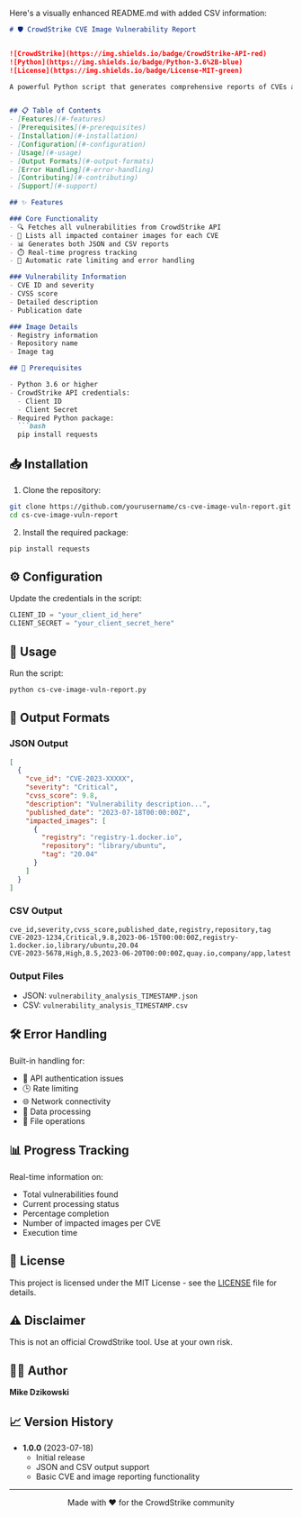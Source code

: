 Here's a visually enhanced README.md with added CSV information:

```markdown
# 🛡️ CrowdStrike CVE Image Vulnerability Report


![CrowdStrike](https://img.shields.io/badge/CrowdStrike-API-red)
![Python](https://img.shields.io/badge/Python-3.6%2B-blue)
![License](https://img.shields.io/badge/License-MIT-green)

A powerful Python script that generates comprehensive reports of CVEs and their impacted container images using the CrowdStrike API.


## 📋 Table of Contents
- [Features](#-features)
- [Prerequisites](#-prerequisites)
- [Installation](#-installation)
- [Configuration](#-configuration)
- [Usage](#-usage)
- [Output Formats](#-output-formats)
- [Error Handling](#-error-handling)
- [Contributing](#-contributing)
- [Support](#-support)

## ✨ Features

### Core Functionality
- 🔍 Fetches all vulnerabilities from CrowdStrike API
- 🐳 Lists all impacted container images for each CVE
- 📊 Generates both JSON and CSV reports
- ⏱️ Real-time progress tracking
- 🔄 Automatic rate limiting and error handling

### Vulnerability Information
- CVE ID and severity
- CVSS score
- Detailed description
- Publication date

### Image Details
- Registry information
- Repository name
- Image tag

## 🔧 Prerequisites

- Python 3.6 or higher
- CrowdStrike API credentials:
  - Client ID
  - Client Secret
- Required Python package:
  ```bash
  pip install requests
  ```

## 📥 Installation

1. Clone the repository:
```bash
git clone https://github.com/yourusername/cs-cve-image-vuln-report.git
cd cs-cve-image-vuln-report
```

2. Install the required package:
```bash
pip install requests
```

## ⚙️ Configuration

Update the credentials in the script:

```python
CLIENT_ID = "your_client_id_here"
CLIENT_SECRET = "your_client_secret_here"
```

## 🚀 Usage

Run the script:
```bash
python cs-cve-image-vuln-report.py
```

## 📄 Output Formats

### JSON Output
```json
[
  {
    "cve_id": "CVE-2023-XXXXX",
    "severity": "Critical",
    "cvss_score": 9.8,
    "description": "Vulnerability description...",
    "published_date": "2023-07-18T00:00:00Z",
    "impacted_images": [
      {
        "registry": "registry-1.docker.io",
        "repository": "library/ubuntu",
        "tag": "20.04"
      }
    ]
  }
]
```

### CSV Output
```csv
cve_id,severity,cvss_score,published_date,registry,repository,tag
CVE-2023-1234,Critical,9.8,2023-06-15T00:00:00Z,registry-1.docker.io,library/ubuntu,20.04
CVE-2023-5678,High,8.5,2023-06-20T00:00:00Z,quay.io,company/app,latest
```

### Output Files
- JSON: `vulnerability_analysis_TIMESTAMP.json`
- CSV: `vulnerability_analysis_TIMESTAMP.csv`

## 🛠️ Error Handling

Built-in handling for:
- 🔑 API authentication issues
- 🕒 Rate limiting
- 🌐 Network connectivity
- 📝 Data processing
- 📄 File operations

## 📊 Progress Tracking

Real-time information on:
- Total vulnerabilities found
- Current processing status
- Percentage completion
- Number of impacted images per CVE
- Execution time

## 📝 License

This project is licensed under the MIT License - see the [LICENSE](LICENSE) file for details.

## ⚠️ Disclaimer

This is not an official CrowdStrike tool. Use at your own risk.

## 👨‍💻 Author

**Mike Dzikowski**

## 📈 Version History

- **1.0.0** (2023-07-18)
  - Initial release
  - JSON and CSV output support
  - Basic CVE and image reporting functionality

---

<div align="center">

Made with ❤️ for the CrowdStrike community

</div>
